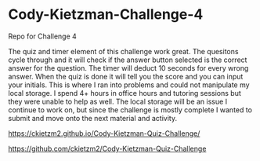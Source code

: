 # Cody-Kietzman-Challenge-4
Repo for Challenge 4

The quiz and timer element of this challenge work great.  The quesitons cycle through and it will check if the answer button selected is the correct answer for the question.  The timer will deduct 10 seconds for every wrong answer.  When the quiz is done it will tell you the score and you can input your initials.  This is where I ran into problems and could not manipulate my local storage.  I spend 4+ hours in office hours and tutoring sessions but they were unable to help as well.  The local storage will be an issue I continue to work on, but since the challenge is mostly complete I wanted to submit and move onto the next material and activity.  

https://ckietzm2.github.io/Cody-Kietzman-Quiz-Challenge/

https://github.com/ckietzm2/Cody-Kietzman-Quiz-Challenge



